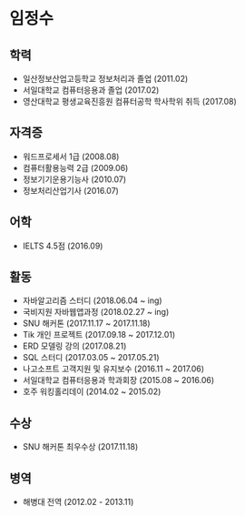 # 임정수

## 학력
* 일산정보산업고등학교 정보처리과 졸업 (2011.02)
* 서일대학교 컴퓨터응용과 졸업 (2017.02)
* 영산대학교 평생교육진흥원 컴퓨터공학 학사학위 취득 (2017.08)

## 자격증

* 워드프로세서 1급 (2008.08)
* 컴퓨터활용능력 2급 (2009.06)
* 정보기기운용기능사 (2010.07)
* 정보처리산업기사 (2016.07)

## 어학

* IELTS 4.5점 (2016.09)

## 활동

* 자바알고리즘 스터디 (2018.06.04 ~ ing)
* 국비지원 자바웹앱과정 (2018.02.27 ~ ing)
* SNU 해커톤 (2017.11.17 ~ 2017.11.18)
* Tik 개인 프로젝트 (2017.09.18 ~ 2017.12.01)
* ERD 모델링 강의 (2017.08.21)
* SQL 스터디 (2017.03.05 ~ 2017.05.21)
* 나고소프트 고객지원 및 유지보수 (2016.11 ~ 2017.06)
* 서일대학교 컴퓨터응용과 학과회장 (2015.08 ~ 2016.06)
* 호주 워킹홀리데이 (2014.02 ~ 2015.02)

## 수상

* SNU 해커톤 최우수상 (2017.11.18)

## 병역

* 해병대 전역 (2012.02 - 2013.11)
